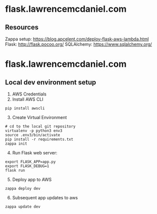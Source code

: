 # flask.lawrencemcdaniel.com


## Resources
Zappa setup: https://blog.apcelent.com/deploy-flask-aws-lambda.html
Flask: http://flask.pocoo.org/
SQLAlchemy: https://www.sqlalchemy.org/
# flask.lawrencemcdaniel.com


## Local dev environment setup
1. AWS Credentials
2. Install AWS CLI
```
pip install awscli
```
3. Create Virtual Environment
```
# cd to the local git repository
virtualenv -p python3 env3
source .env3/bin/activate
pip install -r requirements.txt
zappa init
```

4. Run Flask web server:
```
export FLASK_APP=app.py
export FLASK_DEBUG=1
flask run
```
5. Deploy app to AWS
```
zappa deploy dev
```

6. Subsequent app updates to aws
```
zappa update dev
```
